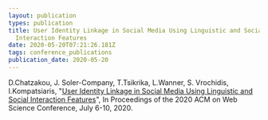 ```yaml
---
layout: publication
types: publication
title: User Identity Linkage in Social Media Using Linguistic and Social
  Interaction Features
date: 2020-05-20T07:21:26.181Z
tags: conference_publications
publication_date: 2020-05-20
---
```

D.Chatzakou, J. Soler-Company, T.Tsikrika, L.Wanner, S. Vrochidis, I.Kompatsiaris, "[User Identity Linkage in Social Media Using Linguistic and Social Interaction Features](https://dl.acm.org/doi/abs/10.1145/3394231.3397920)", In Proceedings of the 2020 ACM on Web Science Conference, July 6-10, 2020.